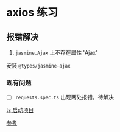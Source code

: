 # axios 练习

## 报错解决

1. `jasmine.Ajax` 上不存在属性 'Ajax'

安装 `@types/jasmine-ajax`

### 现有问题

- [ ] `requests.spec.ts` 出现两处报错，待解决

[ts 启动项目](https://github.com/alexjoverm/typescript-library-starter)

[参考](https://hpstream.github.io/ts-axios)
